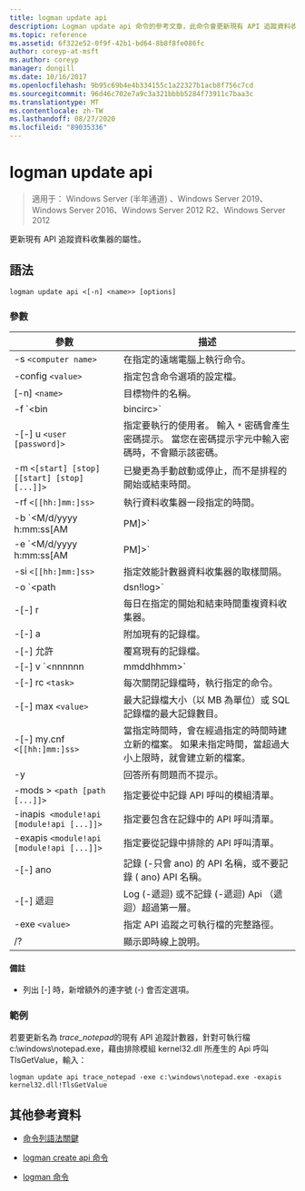 ```yaml
---
title: logman update api
description: Logman update api 命令的參考文章，此命令會更新現有 API 追蹤資料收集器的屬性。
ms.topic: reference
ms.assetid: 6f322e52-0f9f-42b1-bd64-8b8f8fe086fc
author: coreyp-at-msft
ms.author: coreyp
manager: dongill
ms.date: 10/16/2017
ms.openlocfilehash: 9b95c69b4e4b334155c1a22327b1acb8f756c7cd
ms.sourcegitcommit: 96d46c702e7a9c3a321bbbb5284f73911c7baa3c
ms.translationtype: MT
ms.contentlocale: zh-TW
ms.lasthandoff: 08/27/2020
ms.locfileid: "89035336"
---
```

# <a name="logman-update-api"></a>logman update api

> 適用于： Windows Server (半年通道) 、Windows Server 2019、Windows Server 2016、Windows Server 2012 R2、Windows Server 2012

更新現有 API 追蹤資料收集器的屬性。

## <a name="syntax"></a>語法

```
logman update api <[-n] <name>> [options]
```

### <a name="parameters"></a>參數

| 參數 | 描述 |
| --------- | ----------- |
| -s `<computer name>` | 在指定的遠端電腦上執行命令。 |
| -config `<value>` | 指定包含命令選項的設定檔。 |
| [-n] `<name>` | 目標物件的名稱。 |
| -f `<bin|bincirc>` | 指定資料收集器的記錄檔格式。 |
| -[-] u `<user [password]>` | 指定要執行的使用者。 輸入 `*` 密碼會產生密碼提示。 當您在密碼提示字元中輸入密碼時，不會顯示該密碼。 |
| -m `<[start] [stop] [[start] [stop] [...]]>` | 已變更為手動啟動或停止，而不是排程的開始或結束時間。 |
| -rf `<[[hh:]mm:]ss>` | 執行資料收集器一段指定的時間。 |
| -b `<M/d/yyyy h:mm:ss[AM|PM]>` | 在指定的時間開始收集資料。 |
| -e `<M/d/yyyy h:mm:ss[AM|PM]>` | 在指定時間結束資料收集。 |
| -si `<[[hh:]mm:]ss>` | 指定效能計數器資料收集器的取樣間隔。 |
| -o `<path|dsn!log>` | 指定 SQL 資料庫中的輸出記錄檔或 DSN 和記錄集名稱。 |
| -[-] r | 每日在指定的開始和結束時間重複資料收集器。 |
| -[-] a | 附加現有的記錄檔。 |
| -[-] 允許 | 覆寫現有的記錄檔。 |
| -[-] v `<nnnnnn|mmddhhmm>` | 將檔案版本設定資訊附加至記錄檔名稱的結尾。 |
| -[-] rc `<task>` | 每次關閉記錄檔時，執行指定的命令。 |
| -[-] max `<value>` | 最大記錄檔大小（以 MB 為單位）或 SQL 記錄檔的最大記錄數目。 |
| -[-] my.cnf `<[[hh:]mm:]ss>` | 當指定時間時，會在經過指定的時間時建立新的檔案。 如果未指定時間，當超過大小上限時，就會建立新的檔案。 |
| -y | 回答所有問題而不提示。 |
| -mods > `<path [path [...]]>` | 指定要從中記錄 API 呼叫的模組清單。 |
| -inapis` <module!api [module!api [...]]>` | 指定要包含在記錄中的 API 呼叫清單。 |
| -exapis `<module!api [module!api [...]]>` | 指定要從記錄中排除的 API 呼叫清單。 |
| -[-] ano | 記錄 (-只會 ano) 的 API 名稱，或不要記錄 ( ano) API 名稱。 |
| -[-] 遞迴 | Log (-遞迴) 或不記錄 (-遞迴) Api （遞迴）超過第一層。 |
| -exe `<value>` | 指定 API 追蹤之可執行檔的完整路徑。 |
| /? | 顯示即時線上說明。 |

#### <a name="remarks"></a>備註

- 列出 [-] 時，新增額外的連字號 (-) 會否定選項。

### <a name="examples"></a>範例

若要更新名為 *trace_notepad*的現有 API 追蹤計數器，針對可執行檔 c:\windows\notepad.exe，藉由排除模組 kernel32.dll 所產生的 Api 呼叫 TlsGetValue，輸入：

```
logman update api trace_notepad -exe c:\windows\notepad.exe -exapis kernel32.dll!TlsGetValue
```

## <a name="additional-references"></a>其他參考資料

- [命令列語法關鍵](command-line-syntax-key.md)

- [logman create api 命令](logman-create-api.md)

- [logman 命令](logman.md)
